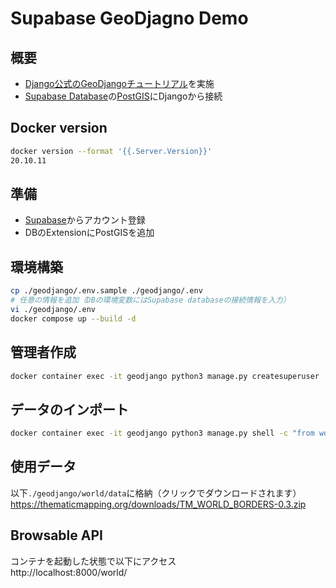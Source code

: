 # Supabase GeoDjagno Demo

## 概要
- [Django公式のGeoDjangoチュートリアル](https://docs.djangoproject.com/ja/3.2/ref/contrib/gis/tutorial/)を実施<br>
- [Supabase Database](https://supabase.com/database)の[PostGIS](https://supabase.com/docs/guides/database/extensions/postgis)にDjangoから接続


## Docker version
```sh
docker version --format '{{.Server.Version}}'
20.10.11
```

## 準備
- [Supabase](https://supabase.com/database)からアカウント登録
- DBのExtensionにPostGISを追加

## 環境構築
```sh
cp ./geodjango/.env.sample ./geodjango/.env
# 任意の情報を追加（DBの環境変数にはSupabase databaseの接続情報を入力）
vi ./geodjango/.env
docker compose up --build -d
```

## 管理者作成
```sh
docker container exec -it geodjango python3 manage.py createsuperuser
```

## データのインポート
```sh
docker container exec -it geodjango python3 manage.py shell -c "from world import load; load.run()"
```

## 使用データ
以下`./geodjango/world/data`に格納（クリックでダウンロードされます）<br>
https://thematicmapping.org/downloads/TM_WORLD_BORDERS-0.3.zip


## Browsable API
コンテナを起動した状態で以下にアクセス<br>
http://localhost:8000/world/
